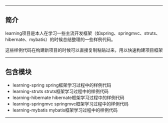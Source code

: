 -------------------------------------------------------------------------------

## 简介

learning项目是本人在学习一些主流开发框架（如spring、springmvc、struts、hibernate、mybatis）的时候总结整理的一些样例代码。

这些样例代码在构建新项目的时候可以直接复制粘贴过来，用以快速构建项目框架

-------------------------------------------------------------------------------

## 包含模块

- learning-spring          spring框架学习过程中的样例代码
- learning-struts          struts框架学习过程中的样例代码
- learning-hibernate       hibernate框架学习过程中的样例代码
- learning-springmvc       springmvc框架学习过程中的样例代码
- learning-mybatis         mybatis框架学习过程中的样例代码

-------------------------------------------------------------------------------
